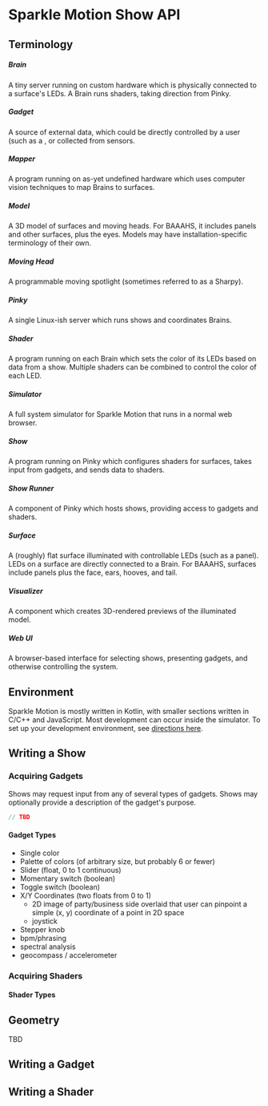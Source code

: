 # Sparkle Motion Show API

## Terminology

##### Brain
A tiny server running on custom hardware which is physically connected to a surface's LEDs. A Brain runs shaders, taking
direction from Pinky.

##### Gadget
A source of external data, which could be directly controlled by a user (such as a , or collected from sensors.

##### Mapper
A program running on as-yet undefined hardware which uses computer vision techniques to map Brains to surfaces.

##### Model
A 3D model of surfaces and moving heads. For BAAAHS, it includes panels and other surfaces, plus the eyes. Models may
have installation-specific terminology of their own.

##### Moving Head
A programmable moving spotlight (sometimes referred to as a Sharpy).

##### Pinky
A single Linux-ish server which runs shows and coordinates Brains.

##### Shader
A program running on each Brain which sets the color of its LEDs based on data from a show. Multiple shaders can be
combined to control the color of each LED.

##### Simulator
A full system simulator for Sparkle Motion that runs in a normal web browser.

##### Show
A program running on Pinky which configures shaders for surfaces, takes input from gadgets, and sends data to shaders.

##### Show Runner
A component of Pinky which hosts shows, providing access to gadgets and shaders.

##### Surface
A (roughly) flat surface illuminated with controllable LEDs (such as a panel). LEDs on a surface are directly
connected to a Brain. For BAAAHS, surfaces include panels plus the face, ears, hooves, and tail.

##### Visualizer
A component which creates 3D-rendered previews of the illuminated model.

##### Web UI
A browser-based interface for selecting shows, presenting gadgets, and otherwise controlling the system.

## Environment

Sparkle Motion is mostly written in Kotlin, with smaller sections written in C/C++ and JavaScript. Most development can
occur inside the simulator. To set up your development environment, see
[directions here](https://github.com/baaahs/sparklemotion).

## Writing a Show

### Acquiring Gadgets

Shows may request input from any of several types of gadgets. Shows may optionally provide a description of the
gadget's purpose.

```kotlin
// TBD
```

#### Gadget Types
- Single color
- Palette of colors (of arbitrary size, but probably 6 or fewer)
- Slider (float, 0 to 1 continuous)
- Momentary switch (boolean)
- Toggle switch (boolean)
- X/Y Coordinates (two floats from 0 to 1)
  - 2D image of party/business side overlaid that user can pinpoint a simple (x, y) coordinate of a point in 2D space
  - joystick
- Stepper knob
- bpm/phrasing
- spectral analysis
- geocompass / accelerometer


### Acquiring Shaders

#### Shader Types

## Geometry

TBD

## Writing a Gadget

## Writing a Shader


